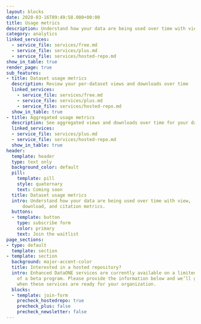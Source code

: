 ```yaml
---
layout: blocks
date: 2020-03-16T09:49:58.000+00:00
title: Usage metrics
description: Understand how your data are being used over time with view, download, and citation metrics.
category: analytics
linked_services:
  - service_file: services/free.md
  - service_file: services/plus.md
  - service_file: services/hosted-repo.md
show_in_table: true
render_page: true
sub_features:
- title: Dataset usage metrics
  description: Review your per-dataset views and downloads over time
  linked_services:
    - service_file: services/free.md
    - service_file: services/plus.md
    - service_file: services/hosted-repo.md
  show_in_table: true
- title: Aggregated usage metrics
  description: See aggregated views and downloads over time for your datasets in each portal or hosted repository
  linked_services:
  - service_file: services/plus.md
  - service_file: services/hosted-repo.md
  show_in_table: true
header:
  template: header
  type: text only
  background_color: default
  pill:
    template: pill
    style: quaternary
    text: Coming soon
  title: Dataset usage metrics
  intro: Understand how your data are being used over time with view,
      download, and citation metrics.
  buttons:
  - template: button
    type: subscribe form
    color: primary
    text: Join the waitlist
page_sections:
- type: default
  template: section
- template: section
  background: major-accent-color
  title: Interested in a hosted repository?
  intro: Enhanced DataONE services are currently available on a limited basis as part
    of a beta program. Please provide the information below and we’ll get in touch
    when these services are ready for your organization.
  blocks:
  - template: join-form
    precheck_hostedrepo: true
    precheck_plus: false
    precheck_newsletter: false
---
```

